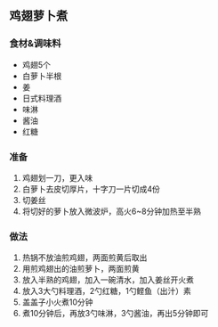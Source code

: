 ## 鸡翅萝卜煮

### 食材&调味料
- 鸡翅5个
- 白萝卜半根
- 姜
- 日式料理酒
- 味淋
- 酱油
- 红糖

### 准备

1. 鸡翅划一刀，更入味
2. 白萝卜去皮切厚片，十字刀一片切成4份
3. 切姜丝
4. 将切好的萝卜放入微波炉，高火6~8分钟加热至半熟

### 做法

1. 热锅不放油煎鸡翅，两面煎黄后取出
2. 用煎鸡翅出的油煎萝卜，两面煎黄
3. 放入半熟的鸡翅，加入一碗清水，加入姜丝开火煮
5. 放入3大勺料理酒，2勺红糖，1勺鲣鱼（出汁）素
6. 盖盖子小火煮10分钟
7. 煮10分钟后，再放3勺味淋，3勺酱油，再出5分钟即可